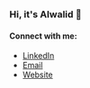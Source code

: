 ### Hi, it's Alwalid 👋

#### Connect with me:

- [LinkedIn](https://www.linkedin.com/in/alwalidk/)
- [Email](mailto:alwalid23dec@gmail.com)
- [Website](http://www.alwalidkhan.com)

